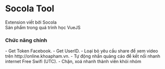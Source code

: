 # Socola Tool
Extension viết bởi Socola <br>
Sản phẩm trong quá trình học VueJS
<h3>Chức năng chính</h3>
- Get Token Facebook.
- Get UserID.
- Loại bỏ yêu cầu share để xem video trên http://online.khoapham.vn.
- Tự động nhấn quảng cáo để kết nối nhanh internet Free Swifi (UTC).
- Chặn, xoá nhanh thành viên khỏi nhóm